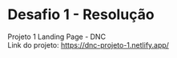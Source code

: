 # Desafio 1 - Resolução
Projeto 1 Landing Page - DNC  
Link do projeto: https://dnc-projeto-1.netlify.app/
